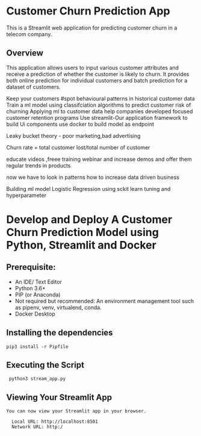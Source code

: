 # Customer Churn Prediction App

This is a Streamlit web application for predicting customer churn in a telecom company.

## Overview

This application allows users to input various customer attributes and receive a prediction of whether the customer is likely to churn. It provides both online prediction for individual customers and batch prediction for a dataset of customers.

Keep your customers
#spot behavioural patterns in historical customer data
Train a ml model using classifciation algorithms to predict customer risk of churning
Applying ml to customer data help companies developed focused customer retention programs
Use streamlit-Our application framework to build Ui components
use docker to build model as endpoint


Leaky bucket theory -
poor marketing,bad advertising 

 Churn rate = total customer lost/total  number of customer


 educate videos ,freee training webinar and increase demos and offer them regular trends in products  


 now we have to look in patterns how to increase data driven business


 Building ml model
 Logistic Regression 
 using sckit learn
 tuning and hyperparameter


 # Develop and Deploy A Customer Churn Prediction Model using Python, Streamlit and Docker
## Prerequisite:

- An IDE/ Text Editor 
- Python 3.6+ 
- PIP (or Anaconda)
- Not required but recommended: An environment management tool such as pipenv, venv, virtualend, conda.
- Docker Desktop

## Installing the dependencies

```
pip3 install -r Pipfile
```

## Executing the Script

```
 python3 stream_app.py
```

## Viewing Your Streamlit App

```
You can now view your Streamlit app in your browser.

  Local URL: http://localhost:8501
  Network URL: http:/

